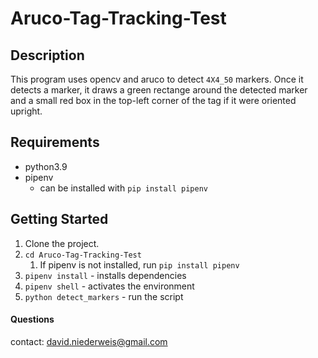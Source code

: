 # Aruco-Tag-Tracking-Test

## Description

This program uses opencv and aruco to detect `4X4_50` markers. Once it detects a marker, it draws a green rectange around the detected marker and a small red box in the top-left corner of the tag if it were oriented upright.

## Requirements

- python3.9
- pipenv
  - can be installed with `pip install pipenv`

## Getting Started

1. Clone the project.
2. `cd Aruco-Tag-Tracking-Test`
   1. If pipenv is not installed, run `pip install pipenv`
3. `pipenv install` - installs dependencies
4. `pipenv shell` - activates the environment
5. `python detect_markers` - run the script

#### Questions
contact: david.niederweis@gmail.com
